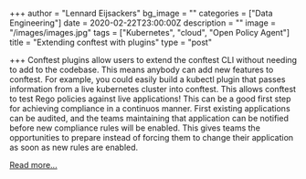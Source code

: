 +++
author = "Lennard Eijsackers"
bg_image = ""
categories = ["Data Engineering"]
date = 2020-02-22T23:00:00Z
description = ""
image = "/images/images.jpg"
tags = ["Kubernetes", "cloud", "Open Policy Agent"]
title = "Extending conftest with plugins"
type = "post"

+++
Conftest plugins allow users to extend the conftest CLI without needing to add to the codebase. This means anybody can add new features to conftest. For example, you could easily build a kubectl plugin that passes information from a live kubernetes cluster into conftest. This allows conftest to test Rego policies against live applications! This can be a good first step for achieving compliance in a continuos manner. First existing applications can be audited, and the teams maintaining that application can be notified before new compliance rules will be enabled. This gives teams the opportunities to prepare instead of forcing them to change their application as soon as new rules are enabled.

[Read more...]()